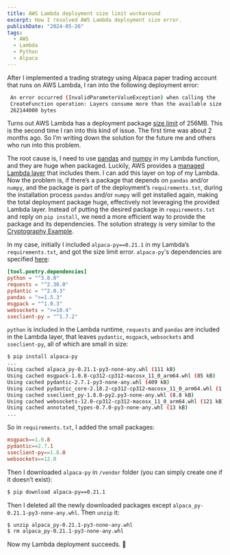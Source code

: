 ```yaml
---
title: AWS Lambda deployment size limit workaround
excerpt: How I resolved AWS Lambda deployment size error.
publishDate: "2024-05-26"
tags:
  - AWS
  - Lambda
  - Python
  - Alpaca
---
```


After I implemented a trading strategy using Alpaca paper trading account that runs on AWS Lambda, I ran into the following deployment error:

```bash
 An error occurred (InvalidParameterValueException) when calling the 
 CreateFunction operation: Layers consume more than the available size of 
 262144000 bytes
```

Turns out AWS Lambda has a deployment package [size limit](https://docs.aws.amazon.com/lambda/latest/dg/gettingstarted-limits.html) of 256MB. This is the second time I ran into this kind of issue. The first time was about 2 months ago. So I’m writing down the solution for the future me and others who run into this problem.

The root cause is, I need to use [pandas](https://pandas.pydata.org/) and [numpy](https://numpy.org/) in my Lambda function, and they are huge when packaged. Luckily, AWS provides a [managed Lambda layer](https://aws-sdk-pandas.readthedocs.io/en/stable/layers.html) that includes them. I can add this layer on top of my Lambda. Now the problem is, if there’s a package that depends on `pandas` and/or `numpy`, and the package is part of the deployment’s `requirements.txt`, during the installation process `pandas` and/or `numpy` will get installed again, making the total deployment package huge, effectively not leveraging the provided Lambda layer. Instead of putting the desired package in `requirements.txt` and reply on `pip install`, we need a more efficient way to provide the package and its dependencies. The solution strategy is very similar to the [Cryptography Example](https://aws.github.io/chalice/topics/packaging.html#cryptography-example).

In my case, initially I included `alpaca-py==0.21.1` in my Lambda’s `requirements.txt`, and got the size limit error. `alpaca-py`'s dependencies are specified [here](https://github.com/alpacahq/alpaca-py/blob/master/pyproject.toml):

```toml
[tool.poetry.dependencies]
python = "^3.8.0"
requests = "^2.30.0"
pydantic = "^2.0.3"
pandas = ">=1.5.3"
msgpack = "^1.0.3"
websockets = ">=10.4"
sseclient-py = "^1.7.2"
```

`python` is included in the Lambda runtime, `requests` and `pandas` are included in the Lambda layer, that leaves `pydantic`, `msgpack`, `websockets` and `sseclient-py`, all of which are small in size:

```bash
$ pip install alpaca-py                                                                                                                 
...
Using cached alpaca_py-0.21.1-py3-none-any.whl (111 kB)        
Using cached msgpack-1.0.8-cp312-cp312-macosx_11_0_arm64.whl (85 kB)                                                                                                               
Using cached pydantic-2.7.1-py3-none-any.whl (409 kB)                                 
Using cached pydantic_core-2.18.2-cp312-cp312-macosx_11_0_arm64.whl (1.8 MB)             
Using cached sseclient_py-1.8.0-py2.py3-none-any.whl (8.8 kB)                            
Using cached websockets-12.0-cp312-cp312-macosx_11_0_arm64.whl (121 kB)
Using cached annotated_types-0.7.0-py3-none-any.whl (13 kB)          
...
```

So in `requirements.txt`, I added the small packages:

```toml
msgpack==1.0.8
pydantic==2.7.1
sseclient-py==1.8.0
websockets==12.0
```

Then I downloaded `alpaca-py` in `/vendor` folder (you can simply create one if it doesn’t exist):

```bash
$ pip download alpaca-py==0.21.1
```

Then I deleted all the newly downloaded packages except `alpaca_py-0.21.1-py3-none-any.whl`. Then `unzip` it:

```bash
$ unzip alpaca_py-0.21.1-py3-none-any.whl
$ rm alpaca_py-0.21.1-py3-none-any.whl
```

Now my Lambda deployment succeeds. 🙂
